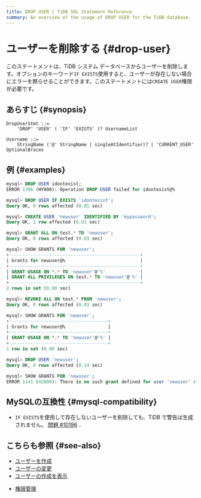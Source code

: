 ```yaml
---
title: DROP USER | TiDB SQL Statement Reference
summary: An overview of the usage of DROP USER for the TiDB database.
---
```


# ユーザーを削除する {#drop-user}

このステートメントは、TiDB システム データベースからユーザーを削除します。オプションのキーワード`IF EXISTS`使用すると、ユーザーが存在しない場合にエラーを黙らせることができます。このステートメントには`CREATE USER`権限が必要です。

## あらすじ {#synopsis}

```ebnf+diagram
DropUserStmt ::=
    'DROP' 'USER' ( 'IF' 'EXISTS' )? UsernameList

Username ::=
    StringName ('@' StringName | singleAtIdentifier)? | 'CURRENT_USER' OptionalBraces
```

## 例 {#examples}

```sql
mysql> DROP USER idontexist;
ERROR 1396 (HY000): Operation DROP USER failed for idontexist@%

mysql> DROP USER IF EXISTS 'idontexist';
Query OK, 0 rows affected (0.01 sec)

mysql> CREATE USER 'newuser' IDENTIFIED BY 'mypassword';
Query OK, 1 row affected (0.02 sec)

mysql> GRANT ALL ON test.* TO 'newuser';
Query OK, 0 rows affected (0.03 sec)

mysql> SHOW GRANTS FOR 'newuser';
+-------------------------------------------------+
| Grants for newuser@%                            |
+-------------------------------------------------+
| GRANT USAGE ON *.* TO 'newuser'@'%'             |
| GRANT ALL PRIVILEGES ON test.* TO 'newuser'@'%' |
+-------------------------------------------------+
2 rows in set (0.00 sec)

mysql> REVOKE ALL ON test.* FROM 'newuser';
Query OK, 0 rows affected (0.03 sec)

mysql> SHOW GRANTS FOR 'newuser';
+-------------------------------------+
| Grants for newuser@%                |
+-------------------------------------+
| GRANT USAGE ON *.* TO 'newuser'@'%' |
+-------------------------------------+
1 row in set (0.00 sec)

mysql> DROP USER 'newuser';
Query OK, 0 rows affected (0.14 sec)

mysql> SHOW GRANTS FOR 'newuser';
ERROR 1141 (42000): There is no such grant defined for user 'newuser' on host '%'
```

## MySQLの互換性 {#mysql-compatibility}

-   `IF EXISTS`を使用して存在しないユーザーを削除しても、TiDB で警告は生成されません。 [<a href="https://github.com/pingcap/tidb/issues/10196">問題 #10196</a>](https://github.com/pingcap/tidb/issues/10196) ．

## こちらも参照 {#see-also}

-   [<a href="/sql-statements/sql-statement-create-user.md">ユーザーを作成</a>](/sql-statements/sql-statement-create-user.md)
-   [<a href="/sql-statements/sql-statement-alter-user.md">ユーザーの変更</a>](/sql-statements/sql-statement-alter-user.md)
-   [<a href="/sql-statements/sql-statement-show-create-user.md">ユーザーの作成を表示</a>](/sql-statements/sql-statement-show-create-user.md)

<CustomContent platform="tidb">

-   [<a href="/privilege-management.md">権限管理</a>](/privilege-management.md)

</CustomContent>
